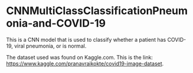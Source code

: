 # CNNMultiClassClassificationPneumonia-and-COVID-19
This is a CNN model that is used to classify whether a patient has COVID-19, viral pneumonia, or is normal.

The dataset used was found on Kaggle.com. This is the link: https://www.kaggle.com/pranavraikokte/covid19-image-dataset.
